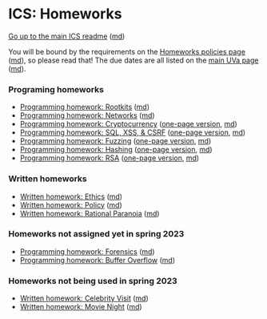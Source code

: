 ICS: Homeworks
==============

[Go up to the main ICS readme](../readme.html) ([md](../readme.md))

You will be bound by the requirements on the [Homeworks policies page](../uva/hw-policies.html) ([md](../uva/hw-policies.md)), so please read that!  The due dates are all listed on the [main UVa page](../uva/index.html) ([md](../uva/index.md)).

### Programing homeworks

- [Programming homework: Rootkits](hw-rootkits-tabbed.html) ([md](hw-rootkits.md))
- [Programming homework: Networks](hw-networks-tabbed.html) ([md](hw-networks.md))
- [Programming homework: Cryptocurrency](hw-cryptocurrency-tabbed.html) ([one-page version](hw-cryptocurrency.html), [md](hw-cryptocurrency.md))
- [Programming homework: SQL, XSS, & CSRF](hw-sql-xss-csrf-tabbed.html) ([one-page version](hw-sql-xss-csrf.html), [md](hw-sql-xss-csrf.md))
- [Programming homework: Fuzzing](hw-fuzzing-tabbed.html) ([one-page version](hw-fuzzing.html), [md](hw-fuzzing.md))
- [Programming homework: Hashing](hw-hashing-tabbed.html) ([one-page version](hw-hashing.html), [md](hw-hashing.md))
- [Programming homework: RSA](hw-rsa-tabbed.html) ([one-page version](hw-rsa.html), [md](hw-rsa.md))


### Written homeworks

- [Written homework: Ethics](hw-ethics.html) ([md](hw-ethics.md))
- [Written homework: Policy](hw-policy.html) ([md](hw-policy.md))
- [Written homework: Rational Paranoia](hw-paranoia.html) ([md](hw-paranoia.md))


### Homeworks not assigned yet in spring 2023

- [Programming homework: Forensics](hw-forensics.html) ([md](hw-forensics.md))
- [Programming homework: Buffer Overflow](hw-buffer.html) ([md](hw-buffer.md))

### Homeworks not being used in spring 2023

- [Written homework: Celebrity Visit](hw-celebrity-visit.html) ([md](hw-celebrity-visit.md))
- [Written homework: Movie Night](hw-movie-night.html) ([md](hw-movie-night.md))
